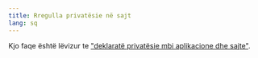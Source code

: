 ```yaml
---
title: Rregulla privatësie në sajt
lang: sq
---
```


Kjo faqe është lëvizur te ["deklaratë privatësie mbi aplikacione dhe sajte"](gdpr).

